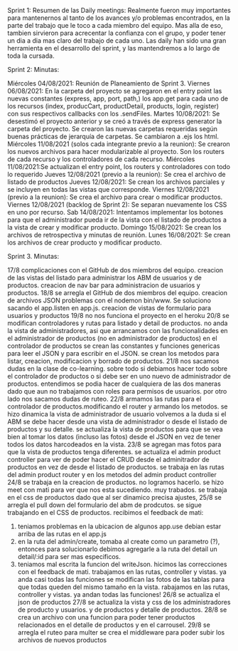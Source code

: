 Sprint 1:
Resumen de las Daily meetings:
Realmente fueron muy importantes para mantenernos al tanto de los avances y/o problemas encontrados, en la parte del trabajo que le toco a cada miembro del equipo. 
Mas alla de eso, tambien sirvieron para acrecentar la confianza con el grupo, y poder tener un dia a dia mas claro del trabajo de cada uno. 
Las daily han sido una gran herramienta en el desarrollo del sprint, y las mantendremos a lo largo de toda la cursada.



Sprint 2:
Minutas:

Miércoles 04/08/2021: Reunión de Planeamiento de Sprint 3.
Viernes 06/08/2021: En la carpeta del proyecto se agregaron en el entry point las nuevas constantes (express, app, port, path,) los app.get para cada uno de los recursos (index, producCart, productDetail, products, login, register) con sus respectivos callbacks con los .sendFiles. 
Martes 10/08/2021: Se desestimó el proyecto anterior y se creó a través de express generator la carpeta del proyecto. Se crearon las nuevas carpetas requeridas según buenas prácticas de jerarquía de carpetas. Se cambiaron a .ejs los html.
Miércoles 11/08/2021 (solos cada integrante previo a la reunion): Se crearon los nuevos archivos para hacer modularizable al proyecto. Son los routers de cada recurso y los controladores de cada recurso.
Miércoles 11/08/2021:Se actualizan el entry point, los routers y controladores con todo lo requerido
Jueves 12/08/2021 (previo a la reunion): Se crea el archivo de listado de productos
Jueves 12/08/2021: Se crean los archivos parciales y se incluyen en todas las vistas que corresponde.
Viernes 12/08/2021 (previo a la reunion): Se crea el archivo para crear o modificar productos.
Viernes 12/08/2021 (backlog de Sprint 2): Se separan nuevamente los CSS en uno por recurso.
Sab 14/08/2021: Intentamos implementar los botones para que el administrador pueda ir de la vista con el listado de productos a la vista de crear y modificar producto.
Domingo 15/08/2021: Se crean los archivos de retrospectiva y minutas de reunión.
Lunes 16/08/2021: Se crean los archivos de crear producto y modificar producto.



Sprint 3. Minutas:

17/8 
complicaciones con el GitHub de dos miembros del equipo.
creacion de las vistas del listado para administrar los ABM de usuarios y de productos.
creacion de nav bar para administracion de usuarios y productos.
18/8 
se arregla el GitHub de dos miembros del equipo.
creacion de archivos JSON
problemas con el nodemon bin/www. Se soluciono sacando el app.listen en app.js.
creacion de vistas de formulario para usuarios y productos
19/8 
no nos funciona el proyecto en el heroku
20/8
se modifican controladores y rutas para listado y detail de productos.
no anda la vista de administradores, asi que arrancamos con las funcionalidades en el administrador de productos (no en administrador de productos)
en el controlador de productos se crean las constantes y funciones genericas para leer el JSON y para escribir en el JSON.
se crean los metodos para listar, creacion, modificacion y borrado de productos.
21/8 
nos sacamos dudas en la clase de co-learning. sobre todo si debiamos hacer todo sobre el controlador de productos o si debe ser en uno nuevo de administrador de productos. entendimos se podia hacer de cualquiera de las dos maneras dado que aun no trabajamos con roles para permisos de usuarios. 
por otro lado nos sacamos dudas de ruteo.
22/8
armamos las rutas para el controlador de productos.modificando el router y armando los metodos. 
se hizo dinamica la vista de administrador de usuario 
volvemos a la duda si el ABM se debe hacer desde una vista de administrador o desde el listado de productos y su detalle.
se actualiza la vista de productos para que se vea bien al tomar los datos (incluso las fotos) desde el JSON en vez de tener todos los datos harcodeados en la vista.
23/8 
se agregan mas fotos para que la vista de productos tenga diferentes.
se actualiza el admin  product controller para ver de poder hacer el CRUD desde el adminitrador de productos en vez de desde el listado de productos.
se trabaja en las rutas del admin product router y en los metodos del admin product controller
24/8 
se trabaja en la creacion de productos. no logramos hacerlo. se hizo meet con mati para ver que nos esta sucediendo. muy trabados.
se trabaja en el css de productos dado que al ser dinamico precisa ajustes,
25/8
se arregla el pull down del formulario del abm de prodcutos.
se sigue trabajando en el CSS de productos.
recibimos el feedback de mati:
1) teniamos problemas en la ubicacion de algunos app.use debian estar arriba de las rutas en el app.js
2) en la ruta del admin/create, tomaba al create como un parametro (?), entonces para solucionarlo debimos agregarle a la ruta del detail un detail/:id para ser mas especificos.
3) teniamos mal escrita la funcion del writeJson.
hicimos las correcciones con el feedback de mati. trabajamos en las rutas, controller y vistas. ya anda casi todas las funciones
se modifican las fotos de las tablas para que todas queden del mismo tamaño en la vista.
rabajamos en las rutas, controller y vistas. ya andan todas las funciones!
26/8 
se actualiza el json de productos
27/8
se actualiza la vista y css de los administradores de producto y usuarios. y de productos y detalle de productos.
28/8 
se crea un archivo con una funcion para poder tener productos relacionados en el detalle de productos y en el carrousel.
29/8 
se arregla el ruteo para multer
se crea el middleware para poder subir los archivos de nuevos productos

